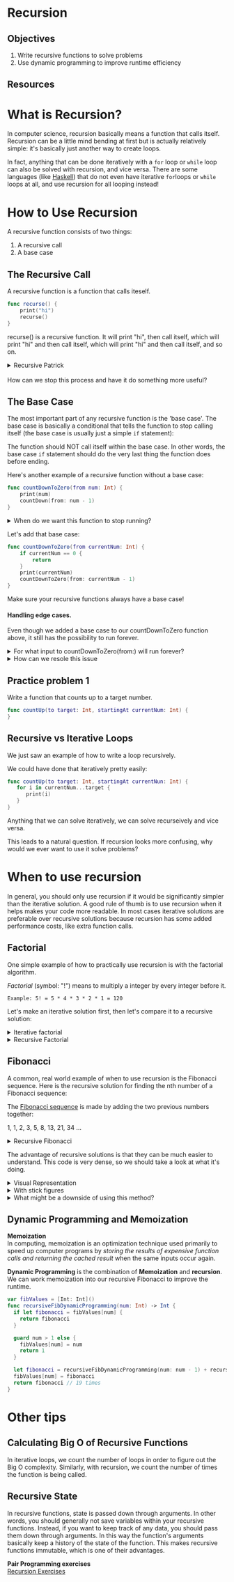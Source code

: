 # Recursion

## Objectives

1. Write recursive functions to solve problems
2. Use dynamic programming to improve runtime efficiency

## Resources


# What is Recursion?
In computer science, recursion basically means a function that calls itself. Recursion can be a little mind bending at first but is actually relatively simple: it's basically just another way to create loops.

In fact, anything that can be done iteratively with a `for` loop or `while` loop can also be solved with recursion, and vice versa. There are some languages (like [Haskell](https://www.haskell.org/)) that do not even have iterative `for`loops or `while` loops at all, and use recursion for all looping instead!

# How to Use Recursion

A recursive function consists of two things:

1. A recursive call
2. A base case

## The Recursive Call
A recursive function is a function that calls iteself.

```swift
func recurse() {
	print("hi")
	recurse()
}
```
recurse() is a recursive function.  It will print "hi", then call itself, which will print "hi" and then call itself, which will print "hi" and then call itself, and so on.  

<details>
<summary>Recursive Patrick</summary>

![recursive patrick](https://media.giphy.com/media/xlTwaFb20TVjW/giphy.gif)
</details>

<br>
How can we stop this process and have it do something more useful?

## The Base Case
The most important part of any recursive function is the 'base case'. The base case is basically a conditional that tells the function to stop calling itself (the base case is usually just a simple `if` statement):


The function should NOT call itself within the base case. In other words, the base case `if` statement should do the very last thing the function does before ending.

Here's another example of a recursive function without a base case:

```swift
func countDownToZero(from num: Int) {
    print(num)
    countDown(from: num - 1)
}
```



<details>
<summary> When do we want this function to stop running? </summary>
        When num is zero
</details>

Let's add that base case:

```swift
func countDownToZero(from currentNum: Int) {
    if currentNum == 0 {
        return
    }
    print(currentNum)
    countDownToZero(from: currentNum - 1)
}
```
Make sure your recursive functions always have a base case!

#### Handling edge cases.

Even though we added a base case to our countDownToZero function above, it still has the possibility to run forever.

<details>
<summary> For what input to countDownToZero(from:) will run forever?</summary>
If the input is less than zero.
</details>

<details>
<summary>How can we resole this issue</summary>

```swift
func countDownToZero(from currentNum: Int) {
    if currentNum <= 0 {
        return
    }
    print(currentNum)
    countDownToZero(from: currentNum - 1)
}
```

</details> 


## Practice problem 1

Write a function that counts up to a target number.

```swift
func countUp(to target: Int, startingAt currentNum: Int) {
}
```

## Recursive vs Iterative Loops
We just saw an example of how to write a loop recursively. 

We could have done that iteratively pretty easily:

```swift
func countUp(to target: Int, startingAt currentNun: Int) {
   for i in currentNum...target {
      print(i)
   }
}
```

Anything that we can solve iteratively, we can solve recurseively and vice versa. 

This leads to a natural question.  If recursion looks more confusing, why would we ever want to use it solve problems?

# When to use recursion
In general, you should only use recursion if it would be significantly simpler than the iterative solution. A good rule of thumb is to use recursion when it helps makes your code more readable. In most cases iterative solutions are preferable over recursive solutions because recursion has some added performance costs, like extra function calls.


## Factorial


One simple example of how to practically use recursion is with the factorial algorithm.

*Factorial* (symbol: "!") means to multiply a integer by every integer before it.

```
Example: 5! = 5 * 4 * 3 * 2 * 1 = 120
```

Let's make an iterative solution first, then let's compare it to a recursive solution:

<details>
<summary> Iterative factorial </summary>
func factorial(n: Int) -> Int {
    var product = 1
    for currentNum in 1...n {
        product *= currentNum
    }
    return product
}
</details>


<details>
<summary> Recursive Factorial </summary>

```swift
func recursiveFactorial(n: Int) -> Int {
    guard n > 1 else {return 1} //Base Case
    return n * recursiveFactorial(n: n - 1) //Recursive Call
}
```

</details>




## Fibonacci


A common, real world example of when to use recursion is the Fibonacci sequence. Here is the recursive solution for finding the nth number of a Fibonacci sequence:

The [Fibonacci sequence](https://en.wikipedia.org/wiki/Fibonacci_number) is made by adding the two previous numbers together:

1, 1, 2, 3, 5, 8, 13, 21, 34 ... 

<details> 
<summary> Recursive Fibonacci </summary>

```swift
func recursiveFib(n: Int) -> Int {
    guard n > 2 else { return 1 }
    return recursiveFib(n: n - 1) + recursiveFib(n: n - 2)
}
```

</details>

The advantage of recursive solutions is that they can be much easier to understand.  This code is very dense, so we should take a look at what it's doing.

<details>
<summary> Visual Representation </summary>

![Fib](http://www.introprogramming.info/wp-content/uploads/2013/07/clip_image00525.png)

</details>


<details>
<summary> With stick figures </summary>

![Fib](https://i.stack.imgur.com/6hD41.png)

</details>


<details>

<summary> What might be a downside of using this method? </summary>

It's very slow!  We have to do a lot of the same work over again.

</details>



## Dynamic Programming and Memoization

**Memoization**    
In computing, memoization is an optimization technique used primarily to speed up computer programs by _storing the results of expensive function calls and returning the cached result_ when the same inputs occur again.

**Dynamic Programming** is the combination of **Memoization** and **recursion**.  We can work memoization into our recursive Fibonacci to improve the runtime.

```swift
var fibValues = [Int: Int]()
func recursiveFibDynamicProgramming(num: Int) -> Int {
  if let fibonacci = fibValues[num] {
    return fibonacci
  }

  guard num > 1 else {
    fibValues[num] = num
    return 1
  }

  let fibonacci = recursiveFibDynamicProgramming(num: num - 1) + recursiveFibDynamicProgramming(num: num - 2)
  fibValues[num] = fibonacci
  return fibonacci // 19 times
}
```



# Other tips

## Calculating Big O of Recursive Functions
In iterative loops, we count the number of loops in order to figure out the Big O complexity. Similarly, with recursion, we count the number of times the function is being called.


## Recursive State
In recursive functions, state is passed down through arguments. In other words, you should generally not save variables within your recursive functions. Instead, if you want to keep track of any data, you should pass them down through arguments. In this way the function's arguments basically keep a history of the state of the function. This makes recursive functions immutable, which is one of their advantages.

**Pair Programming exercises**   
[Recursion Exercises](https://github.com/joinpursuit/Pursuit-Core-iOS/blob/master/units/unit03/whiteboarding/Recursion-Exercises.md)  
